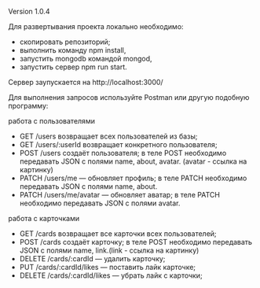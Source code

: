 Version 1.0.4

Для развертывания проекта локально необходимо:

- скопировать репозиторий;
- выполнить команду npm install,
- запустить mongodb командой mongod,
- запустить сервер npm run start.

Сервер заупускается на http://localhost:3000/

Для выполнения запросов используйте Postman или другую подобную программу:

работа с пользователями
- GET /users возвращает всех пользователей из базы;
- GET /users/:userId возвращает конкретного пользователя;
- POST /users создаёт пользователя;
    в теле POST необходимо передавать JSON с полями name, about, avatar. (avatar - ссылка на картинку)
- PATCH /users/me — обновляет профиль;
    в теле PATCH необходимо передавать JSON с полями name, about.
- PATCH /users/me/avatar — обновляет аватар;
    в теле PATCH необходимо передавать JSON с полями avatar.

работа с карточками
- GET /cards возвращает все карточки всех пользователей;
- POST /cards создаёт карточку;
    в теле POST необходимо передавать JSON с полями name, link.(link - ссылка на картинку)
- DELETE /cards/:cardId — удалить карточку;
- PUT /cards/:cardId/likes — поставить лайк карточке;
- DELETE /cards/:cardId/likes — убрать лайк с карточки;
